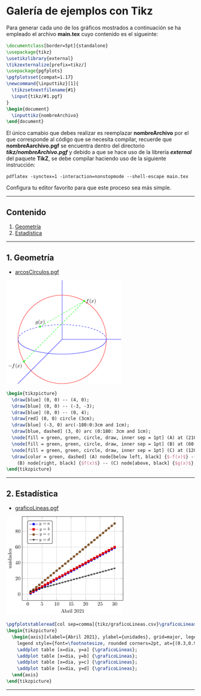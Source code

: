 # Galería de ejemplos con Tikz

Para generar cada uno de los gráficos mostrados a continuación se ha empleado el archivo **main.tex** cuyo contenido es el sigueinte:

```tex
\documentclass[border=5pt]{standalone}
\usepackage{tikz}
\usetikzlibrary{external}
\tikzexternalize[prefix=tikz/]
\usepackage{pgfplots}
\pgfplotsset{compat=1.17}
\newcommand{\inputtikz}[1]{
  \tikzsetnextfilename{#1}
  \input{tikz/#1.pgf}
}
\begin{document}
  \inputtikz{nombreArchivo}
\end{document}
```
El único camabio que debes realizar es reemplazar **nombreArchivo** por el que corresponde al código que se necesita compilar, recuerde que **nombreAarchivo.pgf** se encuentra dentro del directorio ***tikz/nombreArchivo.pgf***  y debido a que se hace uso de la librería ***external*** del paquete **TikZ**, se debe compilar haciendo uso de la siguiente instrucción:

```
pdflatex -synctex=1 -interaction=nonstopmode --shell-escape main.tex
```
Configura tu editor favorito para que este proceso sea más simple.
****

## Contenido
1. [Geometría](#geometria)
2. [Estadística](#estadistica)

****
## 1. Geometría <a name = "geometria"></a>

* [arcosCirculos.pgf](https://github.com/richmon43/ejemplosTikz/blob/master/tikz/arcosCirculos.pdf)

![](./tikz/arcosCirculos.png)

```tex
\begin{tikzpicture}
  \draw[blue] (0, 0) -- (4, 0);
  \draw[blue] (0, 0) -- (-3, -3);
  \draw[blue] (0, 0) -- (0, 4);
  \draw[red] (0, 0) circle (3cm);
  \draw[blue] (-3, 0) arc(-180:0:3cm and 1cm);
  \draw[blue, dashed] (3, 0) arc (0:180: 3cm and 1cm);
  \node[fill = green, green, circle, draw, inner sep = 1pt] (A) at (210:3) {};
  \node[fill = green, green, circle, draw, inner sep = 1pt] (B) at (60:3) {};
  \node[fill = green, green, circle, draw, inner sep = 1pt] (C) at (120:3cm and 1cm) {};
  \draw[color = green, dashed] (A) node[below left, black] {$-f(x)$} -- %
    (B) node[right, black] {$f(x)$} -- (C) node[above, black] {$g(x)$};
\end{tikzpicture}
```
****

## 2. Estadística <a name = "estadistica"></a>

* [graficoLineas.pgf](https://github.com/richmon43/ejemplosTikz/blob/master/tikz/graficoLineas.pdf)

![](./tikz/graficoLineas.png)

```tex
\pgfplotstableread[col sep=comma]{tikz/graficoLineas.csv}\graficoLineas
\begin{tikzpicture}
  \begin{axis}[xlabel={Abril 2021}, ylabel={unidades}, grid=major, legend entries={$y=a$,$y=b$,$y=c$,$y=d$}, %
    legend style={font=\footnotesize, rounded corners=2pt, at={(0.3,0.95)}}]
    \addplot table [x=dia, y=a] {\graficoLineas};
    \addplot table [x=dia, y=b] {\graficoLineas};
    \addplot table [x=dia, y=c] {\graficoLineas};
    \addplot table [x=dia, y=d] {\graficoLineas};
  \end{axis}
\end{tikzpicture}
```
****
